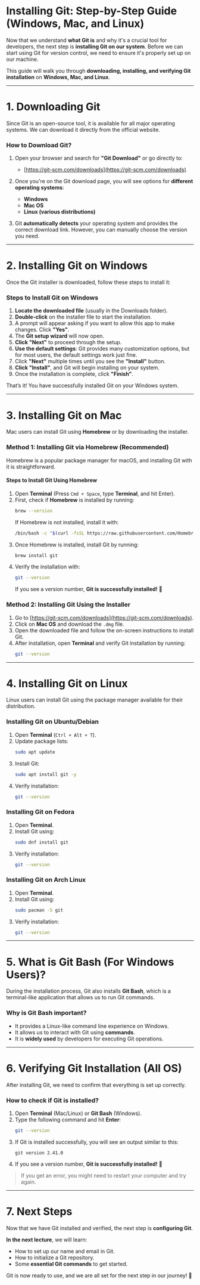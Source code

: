 # **Installing Git: Step-by-Step Guide (Windows, Mac, and Linux)**  

Now that we understand **what Git is** and why it's a crucial tool for developers, the next step is **installing Git on our system**. Before we can start using Git for version control, we need to ensure it's properly set up on our machine.  

This guide will walk you through **downloading, installing, and verifying Git installation** on **Windows, Mac, and Linux**.  

---

# **1. Downloading Git**
Since Git is an open-source tool, it is available for all major operating systems. We can download it directly from the official website.  

### **How to Download Git?**  
1. Open your browser and search for **"Git Download"** or go directly to:  
   - [https://git-scm.com/downloads](https://git-scm.com/downloads)  

2. Once you're on the Git download page, you will see options for **different operating systems**:  
   - **Windows**
   - **Mac OS**
   - **Linux (various distributions)**  

3. Git **automatically detects** your operating system and provides the correct download link. However, you can manually choose the version you need.

---

# **2. Installing Git on Windows**
Once the Git installer is downloaded, follow these steps to install it:  

### **Steps to Install Git on Windows**  
1. **Locate the downloaded file** (usually in the Downloads folder).  
2. **Double-click** on the installer file to start the installation.  
3. A prompt will appear asking if you want to allow this app to make changes. Click **"Yes"**.  
4. The **Git setup wizard** will now open.  
5. **Click "Next"** to proceed through the setup.  
6. **Use the default settings**: Git provides many customization options, but for most users, the default settings work just fine.  
7. Click **"Next"** multiple times until you see the **"Install"** button.  
8. **Click "Install"**, and Git will begin installing on your system.  
9. Once the installation is complete, click **"Finish"**.  

That’s it! You have successfully installed Git on your Windows system.  

---

# **3. Installing Git on Mac**
Mac users can install Git using **Homebrew** or by downloading the installer.  

### **Method 1: Installing Git via Homebrew (Recommended)**
Homebrew is a popular package manager for macOS, and installing Git with it is straightforward.  

#### **Steps to Install Git Using Homebrew**  
1. Open **Terminal** (Press `Cmd + Space`, type **Terminal**, and hit Enter).  
2. First, check if **Homebrew** is installed by running:  
   ```bash
   brew --version
   ```
   If Homebrew is not installed, install it with:  
   ```bash
   /bin/bash -c "$(curl -fsSL https://raw.githubusercontent.com/Homebrew/install/HEAD/install.sh)"
   ```
3. Once Homebrew is installed, install Git by running:  
   ```bash
   brew install git
   ```
4. Verify the installation with:  
   ```bash
   git --version
   ```
   If you see a version number, **Git is successfully installed!** 🎉  

### **Method 2: Installing Git Using the Installer**
1. Go to [https://git-scm.com/downloads](https://git-scm.com/downloads).  
2. Click on **Mac OS** and download the `.dmg` file.  
3. Open the downloaded file and follow the on-screen instructions to install Git.  
4. After installation, open **Terminal** and verify Git installation by running:  
   ```bash
   git --version
   ```

---

# **4. Installing Git on Linux**
Linux users can install Git using the package manager available for their distribution.  

### **Installing Git on Ubuntu/Debian**  
1. Open **Terminal** (`Ctrl + Alt + T`).  
2. Update package lists:  
   ```bash
   sudo apt update
   ```
3. Install Git:  
   ```bash
   sudo apt install git -y
   ```
4. Verify installation:  
   ```bash
   git --version
   ```

### **Installing Git on Fedora**  
1. Open **Terminal**.  
2. Install Git using:  
   ```bash
   sudo dnf install git
   ```
3. Verify installation:  
   ```bash
   git --version
   ```

### **Installing Git on Arch Linux**  
1. Open **Terminal**.  
2. Install Git using:  
   ```bash
   sudo pacman -S git
   ```
3. Verify installation:  
   ```bash
   git --version
   ```

---

# **5. What is Git Bash (For Windows Users)?**
During the installation process, Git also installs **Git Bash**, which is a terminal-like application that allows us to run Git commands.  

### **Why is Git Bash important?**
- It provides a Linux-like command line experience on Windows.  
- It allows us to interact with Git using **commands**.  
- It is **widely used** by developers for executing Git operations.  

---

# **6. Verifying Git Installation (All OS)**
After installing Git, we need to confirm that everything is set up correctly.  

### **How to check if Git is installed?**
1. Open **Terminal** (Mac/Linux) or **Git Bash** (Windows).  
2. Type the following command and hit **Enter**:  
   ```bash
   git --version
   ```
3. If Git is installed successfully, you will see an output similar to this:  
   ```
   git version 2.41.0
   ```
4. If you see a version number, **Git is successfully installed!** 🎉  

> If you get an error, you might need to restart your computer and try again.

---

# **7. Next Steps**
Now that we have Git installed and verified, the next step is **configuring Git**.  

**In the next lecture**, we will learn:  
- How to set up our name and email in Git.  
- How to initialize a Git repository.  
- Some **essential Git commands** to get started.  

Git is now ready to use, and we are all set for the next step in our journey! 🚀
